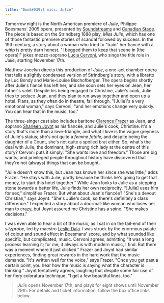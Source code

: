 ```yaml
---
title: "Don&#039;t miss: Julie"
---
```


Tomorrow night is the North American premiere of *Julie*, Philippe Boesmans' 2005 opera, presented by [Soundstreams](/scene/companies/soundstreams/) and [Canadian Stage](https://www.canadianstage.com/Online/). The piece is based on the Strindberg 1888 play, *Miss Julie*, which has one of those fantastic premiere stories of scandal followed by success. In the 19th century, a story about a woman who tried to "train" her fiancé with a whip is pretty darn honest. "I begged them to keep that scene in [the opera]!" jokes mezzo-soprano [Lucia Cervoni](/scene/people/lucia-cervoni/), who sings the title role in *Julie*, starting November 17th.

Matthew Jocelyn directs this production of *Julie*, a one-act chamber opera that tells a slightly condensed version of Strindberg's story, with a libretto by Luc Bondy and Marie-Louise Bischofberger. The opera begins shortly after Julie's fiancé has left her, and she soon sets her eyes on Jean, her father's valet. Despite his being engaged to Christine, Julie's cook, Julie tries to seduce Jean, and they plan to run away together and open up a hotel. Plans, as they often do in theatre, fall through. "[Julie]'s a very emotional woman," says Cervoni, "and her emotions change very quickly. You can hear that in the music, too."

The three-singer cast also includes baritone [Clarence Frazer](/scene/people/clarence-frazer/) as Jean, and soprano [Sharleen Joynt](/scene/people/sharleen-joynt/) as his fiancée, and Julie's cook, Christine. It's a story that's more than a love-triangle, and what I love is the vague greyness of Julie's status; she's not quite a *femme fatale*, and despite being the daughter of a Count, she's not quite a spoiled brat either. So, what's the deal with Julie, the dominant, high-strung rich lady at the centre of this story? Cervoni puts it simply: "She wants love and freedom." Those are big wants, and privileged people throughout history have discovered that they're not (always) things that can be bought.

"Julie doesn't know this, but Jean has known her since she was little," adds Frazer. "He stays with Julie, partly because he thinks he's going to get that money, to start this hotel together." While Jean looks to Julie as a stepping stone towards a better life, Julie finds her own reciprocity. "[Julie] uses him for sex," simplifies Frazer. But what about Jean's fiancée? "She's a devout Christian," says Joynt. "She's Julie's cook, so there's definitely a class difference." I expected a story about a doormat-like woman who loses her man to crazy, but Joynt assured me Christine has a spine. "She makes decisions."

I was even able to hear a bit of the music, as I sat in on the tail-end of their *sitzprobe*, led by maestro [Leslie Dala](/scene/people/leslie-dala/). I was struck by the enormous palate of colour and sound effect in Boesmans' score, and by what sounded like specific, but complicated, music. Cervoni agrees, admitting "it was a long process learning it; for me, it always is with modern music, I find. But there was a moment where it just clicked." Frazer and Joynt had similar experiences, finding great rewards in the hard work that the music demands. "It's written well for the voice," says Frazer. "Once you get past a certain point, you hear how the music is saying what the character is thinking." Joynt tentatively agrees, laughing that despite some fair use of her fiery coloratura technique, "I get a few beautiful lines, too."

>*Julie* opens November 17th, and plays for eight shows until November 29th. For details and ticket information, follow the box office links below.
